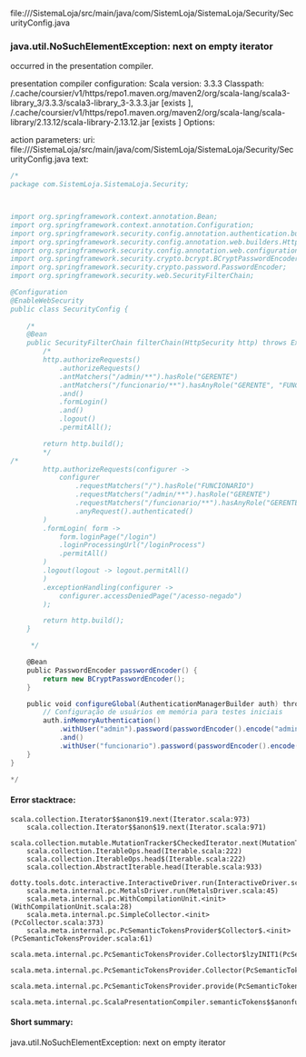 file://<WORKSPACE>/SistemaLoja/src/main/java/com/SistemLoja/SistemaLoja/Security/SecurityConfig.java
### java.util.NoSuchElementException: next on empty iterator

occurred in the presentation compiler.

presentation compiler configuration:
Scala version: 3.3.3
Classpath:
<HOME>/.cache/coursier/v1/https/repo1.maven.org/maven2/org/scala-lang/scala3-library_3/3.3.3/scala3-library_3-3.3.3.jar [exists ], <HOME>/.cache/coursier/v1/https/repo1.maven.org/maven2/org/scala-lang/scala-library/2.13.12/scala-library-2.13.12.jar [exists ]
Options:



action parameters:
uri: file://<WORKSPACE>/SistemaLoja/src/main/java/com/SistemLoja/SistemaLoja/Security/SecurityConfig.java
text:
```scala
/* 
package com.SistemLoja.SistemaLoja.Security;



import org.springframework.context.annotation.Bean;
import org.springframework.context.annotation.Configuration;
import org.springframework.security.config.annotation.authentication.builders.AuthenticationManagerBuilder;
import org.springframework.security.config.annotation.web.builders.HttpSecurity;
import org.springframework.security.config.annotation.web.configuration.EnableWebSecurity;
import org.springframework.security.crypto.bcrypt.BCryptPasswordEncoder;
import org.springframework.security.crypto.password.PasswordEncoder;
import org.springframework.security.web.SecurityFilterChain;

@Configuration
@EnableWebSecurity
public class SecurityConfig {
    
    /* 
    @Bean
    public SecurityFilterChain filterChain(HttpSecurity http) throws Exception {
        /* 
        http.authorizeRequests()
            .authorizeRequests()
            .antMatchers("/admin/**").hasRole("GERENTE")
            .antMatchers("/funcionario/**").hasAnyRole("GERENTE", "FUNCIONARIO")
            .and()
            .formLogin()
            .and()
            .logout()
            .permitAll();

        return http.build();
        */
/* 
        http.authorizeRequests(configurer -> 
            configurer 
                .requestMatchers("/").hasRole("FUNCIONARIO")
                .requestMatchers("/admin/**").hasRole("GERENTE")
                .requestMatchers("/funcionario/**").hasAnyRole("GERENTE", "FUNCIONARIO")
                .anyRequest().authenticated()
        )
        .formLogin( form -> 
            form.loginPage("/login")
            .loginProcessingUrl("/loginProcess")
            .permitAll()
        )
        .logout(logout -> logout.permitAll()
        )
        .exceptionHandling(configurer -> 
            configurer.accessDeniedPage("/acesso-negado")
        );

        return http.build();
    }

     */

    @Bean
    public PasswordEncoder passwordEncoder() {
        return new BCryptPasswordEncoder();
    }

    public void configureGlobal(AuthenticationManagerBuilder auth) throws Exception {
        // Configuração de usuários em memória para testes iniciais
        auth.inMemoryAuthentication()
            .withUser("admin").password(passwordEncoder().encode("admin")).roles("GERENTE")
            .and()
            .withUser("funcionario").password(passwordEncoder().encode("funcionario")).roles("FUNCIONARIO");
    }
}

*/
```



#### Error stacktrace:

```
scala.collection.Iterator$$anon$19.next(Iterator.scala:973)
	scala.collection.Iterator$$anon$19.next(Iterator.scala:971)
	scala.collection.mutable.MutationTracker$CheckedIterator.next(MutationTracker.scala:76)
	scala.collection.IterableOps.head(Iterable.scala:222)
	scala.collection.IterableOps.head$(Iterable.scala:222)
	scala.collection.AbstractIterable.head(Iterable.scala:933)
	dotty.tools.dotc.interactive.InteractiveDriver.run(InteractiveDriver.scala:168)
	scala.meta.internal.pc.MetalsDriver.run(MetalsDriver.scala:45)
	scala.meta.internal.pc.WithCompilationUnit.<init>(WithCompilationUnit.scala:28)
	scala.meta.internal.pc.SimpleCollector.<init>(PcCollector.scala:373)
	scala.meta.internal.pc.PcSemanticTokensProvider$Collector$.<init>(PcSemanticTokensProvider.scala:61)
	scala.meta.internal.pc.PcSemanticTokensProvider.Collector$lzyINIT1(PcSemanticTokensProvider.scala:61)
	scala.meta.internal.pc.PcSemanticTokensProvider.Collector(PcSemanticTokensProvider.scala:61)
	scala.meta.internal.pc.PcSemanticTokensProvider.provide(PcSemanticTokensProvider.scala:90)
	scala.meta.internal.pc.ScalaPresentationCompiler.semanticTokens$$anonfun$1(ScalaPresentationCompiler.scala:117)
```
#### Short summary: 

java.util.NoSuchElementException: next on empty iterator